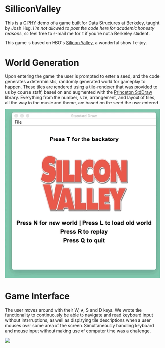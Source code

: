 # SilliconValley
This is a [GIPHY](https://itunes.apple.com/us/app/giphy-capture-the-gif-maker/id668208984?mt=12) demo of a game built for Data Structures at Berkeley, taught by Josh Hug. *I'm not allowed to post the code here for academic honesty reasons*, so feel free to e-mail me for it if you're not a Berkeley student. 

This game is based on HBO's [Silicon Valley](https://www.hbo.com/silicon-valley), a wonderful show I enjoy.

# World Generation
Upon entering the game, the user is prompted to enter a seed, and the code generates a deterministic, randomly generated world for gameplay to happen. These tiles are rendered using a tile-renderer that was provided to us by course staff, based on and augmented with the [Princeton StdDraw](https://introcs.cs.princeton.edu/java/stdlib/javadoc/StdDraw.html) library. Everything from the number, size, arrangement, and layout of tiles, all the way to the music and theme, are based on the seed the user entered.

![](1.gif)

# Game Interface
The user moves around with their W, A, S and D keys. We wrote the functionality to continuously be able to navigate and read keyboard input without interruptions, as well as displaying tile descriptions when a user mouses over some area of the screen. Simultaneously handling keyboard and mouse input without making use of computer time was a challenge.

![](2.gif)
